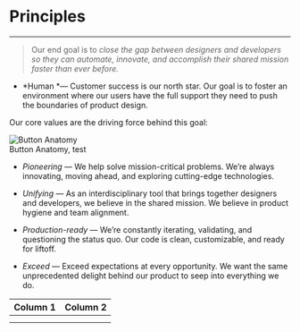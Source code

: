 
# Principles

---

> Our end goal is to *close the gap between designers and developers so they can automate, innovate, and accomplish their shared mission faster than ever before.*

- *Human *— Customer success is our north star. Our goal is to foster an environment where our users have the full support they need to push the boundaries of product design.

Our core values are the driving force behind this goal:

  
![Button Anatomy](https://studio-assets-dev.supernova.io/design-systems/460/28a438e8-b018-4760-943f-7b46f2e0ed88.png?Expires=1977609600&Policy=eyJTdGF0ZW1lbnQiOlt7IlJlc291cmNlIjoiaHR0cHM6Ly9zdHVkaW8tYXNzZXRzLWRldi5zdXBlcm5vdmEuaW8vZGVzaWduLXN5c3RlbXMvNDYwLzI4YTQzOGU4LWIwMTgtNDc2MC05NDNmLTdiNDZmMmUwZWQ4OC5wbmciLCJDb25kaXRpb24iOnsiRGF0ZUxlc3NUaGFuIjp7IkFXUzpFcG9jaFRpbWUiOjE5Nzc2MDk2MDB9fX1dfQ__&Signature=kJq-V3mOtsyBGQfnROxbYm~wBI7ugCG8HHXITxhf7n95LjGN8D3XLAADjNJA8EDaOP9tNZDYp3m9IbZXZS3Wy4LxX0onxdfJqhC5UyzbD3LSHnjdN6f1Cv3uc~rV06mZvkC3DvNSJdkOM6AJgblzTPemBfNYUrZ4OKD8EvvEdIg3VO7NzZsYdIjPpZZLV4yvgCyrC1-Gn0CNqwLWxlgii~uBvIOHABQeDZemgiEg0hDx6-cnttQpTauKya2wX~g1eZOIw1iGXZN4zX4EhX6NA630VD-ptEcTYTNjyNJv63ZP0NhDOeKlZmzqwzRl4FwrrC5t6yrdSkVb8nq5MP10ig__&Key-Pair-Id=APKAJGK34LCCAUR7N6LA)  
Button Anatomy, test  
  


- *Pioneering* — We help solve mission-critical problems. We’re always innovating, moving ahead, and exploring cutting-edge technologies. 

- *Unifying* — As an interdisciplinary tool that brings together designers and developers, we believe in the shared mission. We believe in product hygiene and team alignment.

- *Production-ready* — We’re constantly iterating, validating, and questioning the status quo. Our code is clean, customizable, and ready for liftoff.

- *Exceed* — Exceed expectations at every opportunity. We want the same unprecedented delight behind our product to seep into everything we do.

  
| Column 1 | Column 2 |  
| --- | --- |  
|  |  |  
|  |  |  
